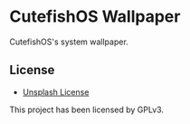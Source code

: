 # CutefishOS Wallpaper

CutefishOS's system wallpaper.

## License

* [Unsplash License](https://unsplash.com/license)

This project has been licensed by GPLv3.
